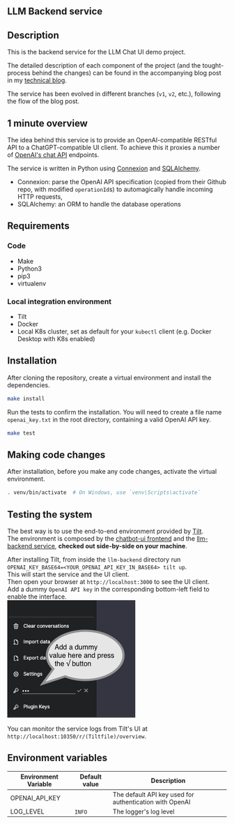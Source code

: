 LLM Backend service
-------------------

## Description

This is the backend service for the LLM Chat UI demo project. 

The detailed description of each component of the project (and the tought-process behind the changes) can be found in 
the accompanying blog post in my [technical blog][5].

The service has been evolved in different branches (`v1`, `v2`, etc.), following the flow of the blog post.

## 1 minute overview

The idea behind this service is to provide an OpenAI-compatible RESTful API to a ChatGPT-compatible UI client. To achieve 
this it proxies a number of [OpenAI's chat API][1] endpoints.

The service is written in Python using [Connexion][3] and [SQLAlchemy][4].  
* Connexion: parse the OpenAI API specification (copied from their Github repo, with modified `operationId`s) to 
  automagically handle incoming HTTP requests,
* SQLAlchemy: an ORM to handle the database operations

## Requirements 

### Code 

* Make
* Python3
* pip3
* virtualenv

### Local integration environment

* Tilt
* Docker
* Local K8s cluster, set as default for your `kubectl` client (e.g. Docker Desktop with K8s enabled)

## Installation

After cloning the repository, create a virtual environment and install the dependencies.    
```bash
make install
```

Run the tests to confirm the installation. You will need to create a file name `openai_key.txt` in the root directory,
containing a valid OpenAI API key.  
```bash
make test
```

## Making code changes

After installation, before you make any code changes, activate the virtual environment.    
```bash
. venv/bin/activate  # On Windows, use `venv\Scripts\activate`
```

## Testing the system

The best way is to use the end-to-end environment provided by [Tilt][6].  
The environment is composed by the [chatbot-ui frontend][7] and the [llm-backend service][8], **checked out side-by-side on your machine**. 

After installing Tilt, from inside the `llm-backend` directory run `OPENAI_KEY_BASE64=<YOUR_OPENAI_API_KEY_IN_BASE64> tilt up`.  
This will start the service and the UI client.  
Then open your browser at `http://localhost:3000` to see the UI client.  
Add a dummy `OpenAI API key` in the corresponding bottom-left field to enable the interface.  
![Dummy OpenAI key](./img/dummy_key.png)

You can monitor the service logs from Tilt's UI at `http://localhost:10350/r/(Tiltfile)/overview`.
 
## Environment variables

| Environment Variable              | Default value                  | Description                                                                                                                               |
|-----------------------------------|--------------------------------|-------------------------------------------------------------------------------------------------------------------------------------------|
| OPENAI_API_KEY                    |                                | The default API key used for authentication with OpenAI                                                                                   |
| LOG_LEVEL                         | `INFO`                         | The logger's log level                                                                                                                    |



  [1]: https://github.com/openai/openai-openapi
  [2]: https://flask.palletsprojects.com/
  [3]: https://github.com/spec-first/connexion
  [4]: https://www.sqlalchemy.org/    
  [5]: https://sgerogia.github.io/???????
  [6]: https://tilt.dev/
  [7]: https://github.com/sgerogia/chatbot-ui
  [8]: https://github.com/sgerogia/llm-backend